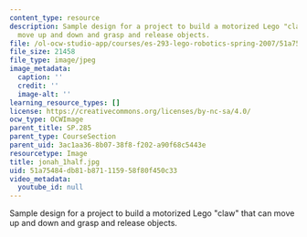 ```yaml
---
content_type: resource
description: Sample design for a project to build a motorized Lego "claw" that can
  move up and down and grasp and release objects.
file: /ol-ocw-studio-app/courses/es-293-lego-robotics-spring-2007/51a75484db81b871115958f80f450c33_jonah_1half.jpg
file_size: 21458
file_type: image/jpeg
image_metadata:
  caption: ''
  credit: ''
  image-alt: ''
learning_resource_types: []
license: https://creativecommons.org/licenses/by-nc-sa/4.0/
ocw_type: OCWImage
parent_title: SP.285
parent_type: CourseSection
parent_uid: 3ac1aa36-8b07-38f8-f202-a90f68c5443e
resourcetype: Image
title: jonah_1half.jpg
uid: 51a75484-db81-b871-1159-58f80f450c33
video_metadata:
  youtube_id: null
---
```

Sample design for a project to build a motorized Lego "claw" that can move up and down and grasp and release objects.